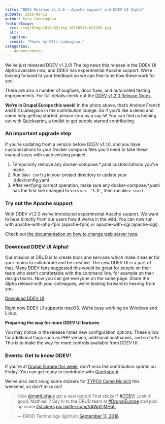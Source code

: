 ```yaml
---
title: "DDEV Release v1.2.0 – Apache support and DDEV UI Alpha"
pubDate: 2018-09-12
author: Kory Cunningham
featureImage:
  src: /img/blog/2018/09/img-20180910-093208.jpg
  alt:
  caption:
  credit: "Photo by Elli Ludwigson."
categories:
  - Announcements
---
```


We’ve just released DDEV v1.2.0! The big news this release is the DDEV UI Alpha available now, and DDEV has experimental Apache support. We’re looking forward to your feedback so we can fine-tune how these work for you.

There are also a number of bugfixes, docs fixes, and automated testing improvements. For full details check out the [DDEV v1.2.0 Release Notes](https://github.com/drud/ddev/releases/tag/v1.2.0).

**We’re in Drupal Europe this week!** In the photo above, that’s Andrew French and Elli Ludwigson in the contribution lounge. So if you’d like a demo and some help getting started, please stop by a say hi! You can find us helping out with [Quicksprint](https://github.com/drud/quicksprint), a toolkit to get people started contributing.

### An important upgrade step

If you’re updating from a version before DDEV v1.1.0, and you have customizations to your Docker compose files you’ll need to take these manual steps with each existing project.

1. Temporarily remove any docker-compose.\*.yaml customizations you’ve made.
2. Run `ddev config` in your project directory to update your .ddev/config.yaml
3. After verifying correct operation, make sure any docker-compose.\*.yaml has the first line changed to `version: '3.6'`, then run `ddev start`.

### Try out the Apache support

With DDEV v1.2.0 we’ve introduced experimental Apache support. We want to hear directly from our users how it works in the wild. You can now run with apache-with-php-fpm (apache-fpm) or apache-with-cgi (apache-cgi).

Check out [the documentation on how to change web server type](https://ddev.readthedocs.io/en/latest/users/extend/customization-extendibility/#changing-webserver-type).

### Download DDEV UI Alpha!

Our mission at DRUD is to create tools and services which make it easier for your teams to collaborate and be creative. The new DDEV UI is a part of that. Many DDEV fans suggested this would be great for people on their team who aren’t comfortable with the command line, for example on their design teams. Now you can get everyone on the same page. Share the Alpha release with your colleagues, we’re looking forward to hearing from you.

[Download DDEV UI](https://github.com/drud/ddev-ui/releases/tag/v0.4.1-alpha)

Right now DDEV UI supports macOS. We’re busy working on Windows and Linux.

**Preparing the way for more DDEV UI features**

You may notice in the release notes new configuration options. These allow for additional flags such as PHP version, additional hostnames, and so forth. This is to make the way for more controls available from DDEV UI.

### Events: Get to know DDEV!

If you’re at [Drupal Europe this week](https://ddev.com/events/see-you-at-drupal-europe/), don’t miss the contribution sprints on Friday. You can get ready to contribute with [Quicksprint](https://github.com/drud/quicksprint).

We’ve also sent along some stickers for [TYPO3 Camp Munich](https://typo3camp-munich.de/) this weekend, so don’t miss out!

> Nice [@mattLefaux](https://twitter.com/mattLefaux?ref%5Fsrc=twsrc%5Etfw) got a new laptop! First sticker? [#DDEV](https://twitter.com/hashtag/DDEV?src=hash&ref%5Fsrc=twsrc%5Etfw)! Lookin’ good, Mathias! ? Say hi to the DRUD team at [#DrupalEurope](https://twitter.com/hashtag/DrupalEurope?src=hash&ref%5Fsrc=twsrc%5Etfw) and pick up some [#stickers](https://twitter.com/hashtag/stickers?src=hash&ref%5Fsrc=twsrc%5Etfw) [pic.twitter.com/V4Wd2jMHaL](https://t.co/V4Wd2jMHaL)
>
> — DRUD Technology (@drud) [September 11, 2018](https://twitter.com/drud/status/1039491681840713734?ref%5Fsrc=twsrc%5Etfw)

